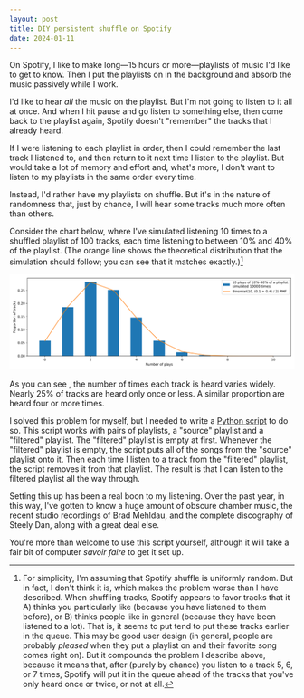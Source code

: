 ```yaml
---
layout: post
title: DIY persistent shuffle on Spotify
date: 2024-01-11
---
```


On Spotify, I like to make long—15 hours or more—playlists of music I'd like to get to know. Then I put the playlists on in the background and absorb the music passively while I work.

I'd like to hear *all* the music on the playlist. But I'm not going to listen to it all at once. And when I hit pause and go listen to something else, then come back to the playlist again, Spotify doesn't "remember" the tracks that I already heard.

If I were listening to each playlist in order, then I could remember the last track I listened to, and then return to it next time I listen to the playlist. But would take a lot of memory and effort and, what's more, I don't want to listen to my playlists in the same order every time.

Instead, I'd rather have my playlists on shuffle. But it's in the nature of randomness that, just by chance, I will hear some tracks much more often than others.

Consider the chart below, where I've simulated listening 10 times to a shuffled playlist of 100 tracks, each time listening to between 10% and 40% of the playlist. (The orange line shows the theoretical distribution that the simulation should follow; you can see that it matches exactly.)[^fn1]

[^fn1]: For simplicity, I'm assuming that Spotify shuffle is uniformly random. But in fact, I don't think it is, which makes the problem worse than I have described. When shuffling tracks, Spotify appears to favor tracks that it A) thinks you particularly like (because you have listened to them before), or B) thinks people like in general (because they have been listened to a lot). That is, it seems to put tend to put these tracks earlier in the queue. This may be good user design (in general, people are probably *pleased* when they put a playlist on and their favorite song comes right on). But it compounds the problem I describe above, because it means that, after (purely by chance) you listen to a track 5, 6, or 7 times, Spotify will put it in the queue ahead of the tracks that you've only heard once or twice, or not at all.

![Simulation of Spotify shuffle](assets/images/spotify_playlist_hist.png)

As you can see , the number of times each track is heard varies widely. Nearly 25% of tracks are heard only once or less. A similar proportion are heard four or more times.

I solved this problem for myself, but I needed to write a [Python script](https://github.com/malcolmsailor/spotify_filter_played) to do so. This script works with pairs of playlists, a "source" playlist and a "filtered" playlist. The "filtered" playlist is empty at first. Whenever the "filtered" playlist is empty, the script puts all of the songs from the "source" playlist onto it. Then each time I listen to a track from the "filtered" playlist, the script removes it from that playlist. The result is that I can listen to the filtered playlist all the way through.

Setting this up has been a real boon to my listening. Over the past year, in this way, I've gotten to know a huge amount of obscure chamber music, the recent studio recordings of Brad Mehldau, and the complete discography of Steely Dan, along with a great deal else.

You're more than welcome to use this script yourself, although it will take a fair bit of computer *savoir faire* to get it set up.
